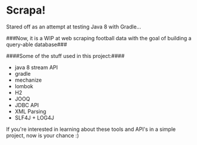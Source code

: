 Scrapa!
======

Stared off as an attempt at testing Java 8 with Gradle...

###Now, it is a WIP at web scraping football data with the goal of  building a query-able database###

####Some of the stuff used in this project:####

- java 8 stream API
- gradle
- mechanize
- lombok
- H2
- JOOQ
- JDBC API
- XML Parsing
- SLF4J + LOG4J

If you're interested in learning about these tools and API's in a simple project, now is your chance :)